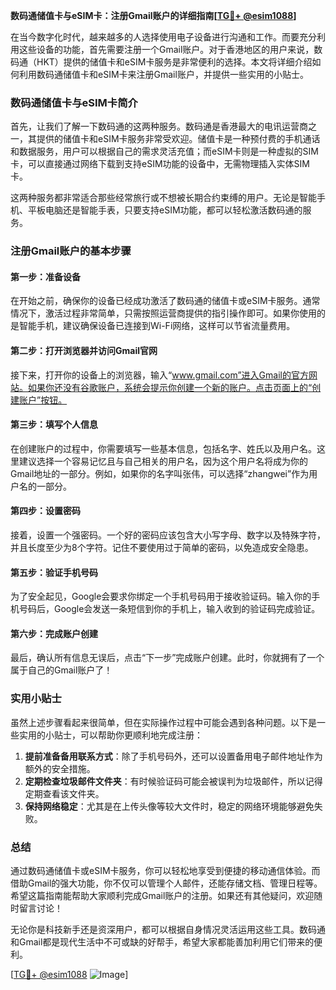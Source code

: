 **数码通储值卡与eSIM卡：注册Gmail账户的详细指南[[TG💪+ @esim1088](https://t.me/s/esim1088)]**

在当今数字化时代，越来越多的人选择使用电子设备进行沟通和工作。而要充分利用这些设备的功能，首先需要注册一个Gmail账户。对于香港地区的用户来说，数码通（HKT）提供的储值卡和eSIM卡服务是非常便利的选择。本文将详细介绍如何利用数码通储值卡和eSIM卡来注册Gmail账户，并提供一些实用的小贴士。

### 数码通储值卡与eSIM卡简介

首先，让我们了解一下数码通的这两种服务。数码通是香港最大的电讯运营商之一，其提供的储值卡和eSIM卡服务非常受欢迎。储值卡是一种预付费的手机通话和数据服务，用户可以根据自己的需求灵活充值；而eSIM卡则是一种虚拟的SIM卡，可以直接通过网络下载到支持eSIM功能的设备中，无需物理插入实体SIM卡。

这两种服务都非常适合那些经常旅行或不想被长期合约束缚的用户。无论是智能手机、平板电脑还是智能手表，只要支持eSIM功能，都可以轻松激活数码通的服务。

### 注册Gmail账户的基本步骤

#### 第一步：准备设备

在开始之前，确保你的设备已经成功激活了数码通的储值卡或eSIM卡服务。通常情况下，激活过程非常简单，只需按照运营商提供的指引操作即可。如果你使用的是智能手机，建议确保设备已连接到Wi-Fi网络，这样可以节省流量费用。

#### 第二步：打开浏览器并访问Gmail官网

接下来，打开你的设备上的浏览器，输入“www.gmail.com”进入Gmail的官方网站。如果你还没有谷歌账户，系统会提示你创建一个新的账户。点击页面上的“创建账户”按钮。

#### 第三步：填写个人信息

在创建账户的过程中，你需要填写一些基本信息，包括名字、姓氏以及用户名。这里建议选择一个容易记忆且与自己相关的用户名，因为这个用户名将成为你的Gmail地址的一部分。例如，如果你的名字叫张伟，可以选择“zhangwei”作为用户名的一部分。

#### 第四步：设置密码

接着，设置一个强密码。一个好的密码应该包含大小写字母、数字以及特殊字符，并且长度至少为8个字符。记住不要使用过于简单的密码，以免造成安全隐患。

#### 第五步：验证手机号码

为了安全起见，Google会要求你绑定一个手机号码用于接收验证码。输入你的手机号码后，Google会发送一条短信到你的手机上，输入收到的验证码完成验证。

#### 第六步：完成账户创建

最后，确认所有信息无误后，点击“下一步”完成账户创建。此时，你就拥有了一个属于自己的Gmail账户了！

### 实用小贴士

虽然上述步骤看起来很简单，但在实际操作过程中可能会遇到各种问题。以下是一些实用的小贴士，可以帮助你更顺利地完成注册：

1. **提前准备备用联系方式**：除了手机号码外，还可以设置备用电子邮件地址作为额外的安全措施。
2. **定期检查垃圾邮件文件夹**：有时候验证码可能会被误判为垃圾邮件，所以记得定期查看该文件夹。
3. **保持网络稳定**：尤其是在上传头像等较大文件时，稳定的网络环境能够避免失败。

### 总结

通过数码通储值卡或eSIM卡服务，你可以轻松地享受到便捷的移动通信体验。而借助Gmail的强大功能，你不仅可以管理个人邮件，还能存储文档、管理日程等。希望这篇指南能帮助大家顺利完成Gmail账户的注册。如果还有其他疑问，欢迎随时留言讨论！

无论你是科技新手还是资深用户，都可以根据自身情况灵活运用这些工具。数码通和Gmail都是现代生活中不可或缺的好帮手，希望大家都能善加利用它们带来的便利。

[[TG💪+ @esim1088](https://t.me/s/esim1088) ![Image](https://i.postimg.cc/4NQfJmqS/Snipaste-2025-05-13-00-14-12.png)]
